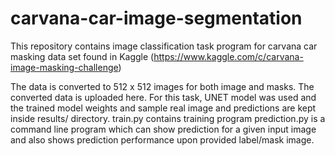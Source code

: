 # carvana-car-image-segmentation

This repository contains image classification task program for carvana car masking data set found in Kaggle (https://www.kaggle.com/c/carvana-image-masking-challenge)

The data is converted to 512 x 512 images for both image and masks. The converted data is uploaded here.
For this task, UNET model was used and the trained model weights and sample real image and predictions are kept inside results/ directory.
train.py contains training program
prediction.py is a command line program which can show prediction for a given input image and also shows prediction performance upon provided label/mask image.
